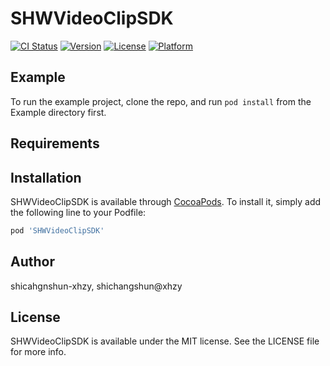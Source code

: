 # SHWVideoClipSDK

[![CI Status](https://img.shields.io/travis/shicahgnshun-xhzy/SHWVideoClipSDK.svg?style=flat)](https://travis-ci.org/shicahgnshun-xhzy/SHWVideoClipSDK)
[![Version](https://img.shields.io/cocoapods/v/SHWVideoClipSDK.svg?style=flat)](https://cocoapods.org/pods/SHWVideoClipSDK)
[![License](https://img.shields.io/cocoapods/l/SHWVideoClipSDK.svg?style=flat)](https://cocoapods.org/pods/SHWVideoClipSDK)
[![Platform](https://img.shields.io/cocoapods/p/SHWVideoClipSDK.svg?style=flat)](https://cocoapods.org/pods/SHWVideoClipSDK)

## Example

To run the example project, clone the repo, and run `pod install` from the Example directory first.

## Requirements

## Installation

SHWVideoClipSDK is available through [CocoaPods](https://cocoapods.org). To install
it, simply add the following line to your Podfile:

```ruby
pod 'SHWVideoClipSDK'
```

## Author

shicahgnshun-xhzy, shichangshun@xhzy

## License

SHWVideoClipSDK is available under the MIT license. See the LICENSE file for more info.
